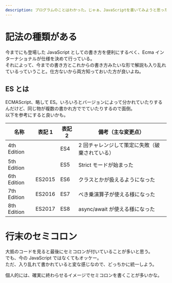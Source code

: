 ```yaml
---
description: プログラムのことはわかった。じゃぁ、JavaScriptを書いてみようと思ったところで、解説を見るといろいろな書き方をされているJavaScript。新しいECMAScriptの仕様のせいでこんなことが起きているんだけど、最終的にどうするべきなの？ってのはそのとき次第。まずは違いを理解しよう
---
```


# 記法の種類がある

今までにも登場した JavaScript としての書き方を便利にするべく、Ecma インターナショナルが仕様を決めて行っている。  
それによって、今までの書き方とこれからの書き方みたいな形で解説も入り乱れているっていうこと。仕方ないから両方知っておいた方が良いよね。

## ES とは

ECMAScript、略して ES。いろいろとバージョンによって分かれていたりするんだけど、同じ物が複数の書かれ方ででていたりするので面倒。  
以下を参考にすると良いかも。

| 名称        | 表記 1 | 表記 2 | 備考（主な変更点）                             |
| ----------- | ------ | ------ | ---------------------------------------------- |
| 4th Edition |        | ES4    | 2 回チャレンジして策定に失敗（破棄されている） |
| 5th Edition |        | ES5    | Strict モードが始まった                        |
| 6th Edition | ES2015 | ES6    | クラスとかが扱えるようになった                 |
| 7th Edition | ES2016 | ES7    | べき乗演算子が使える様になった                 |
| 8th Edition | ES2017 | ES8    | async/await が使える様になった                 |

# 行末のセミコロン

大抵のコードを見ると最後にセミコロンが付いていることが多いと思う。  
でも、今の JavaScript ではなくてもオッケー。  
ただ、入り乱れて書かれていると変な感じなので、どっちかに統一しよう。

個人的には、確実に終わらせるイメージでセミコロンを書くことが多いかな。
